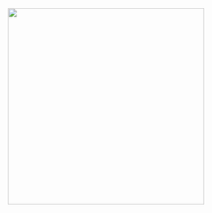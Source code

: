 <div align="center">
           <img width=400 src='https://github-readme-stats.vercel.app/api/top-langs/?username=chisei00&theme=vue-dark&show_icons=true&hide_border=true&layout=compact' />
        </div>  

<!--
- 👋 Hi, I’m @chisei00
- 👀 I’m interested in ...
- 🌱 I’m currently learning ...
- 💞️ I’m looking to collaborate on ...
- 📫 How to reach me ...
- 😄 Pronouns: ...
- ⚡ Fun fact: ...

chisei00/chisei00 is a ✨ special ✨ repository because its `README.md` (this file) appears on your GitHub profile.
You can click the Preview link to take a look at your changes.
--->
